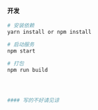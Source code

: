 
#### 开发
```bash
# 安装依赖
yarn install or npm install

# 启动服务
npm start

# 打包
npm run build




#### 写的不好请见谅